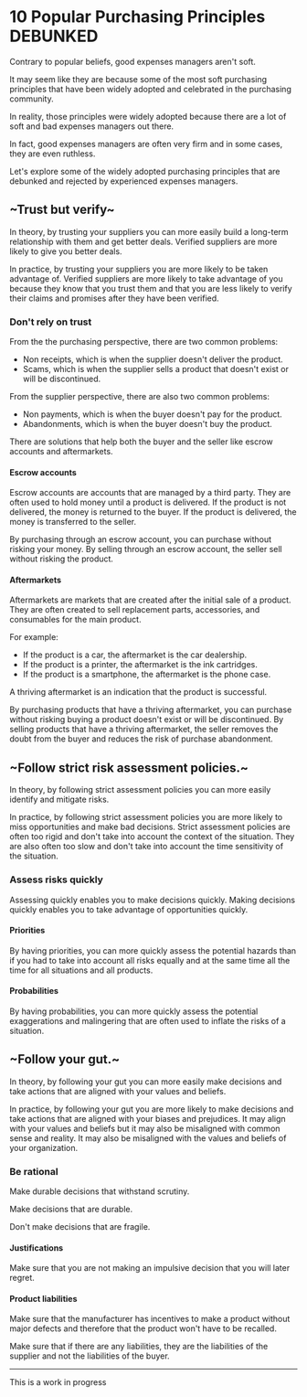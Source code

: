 # 10 Popular Purchasing Principles DEBUNKED

Contrary to popular beliefs, good expenses managers aren't soft.

It may seem like they are because some of the most soft purchasing principles that have been widely adopted and celebrated in the purchasing community.

In reality, those principles were widely adopted because there are a lot of soft and bad expenses managers out there.

In fact, good expenses managers are often very firm and in some cases, they are even ruthless.

Let's explore some of the widely adopted purchasing principles that are debunked and rejected by experienced expenses managers.

## ~Trust but verify~

In theory, by trusting your suppliers you can more easily build a long-term relationship with them and get better deals. Verified suppliers are more likely to give you better deals.

In practice, by trusting your suppliers you are more likely to be taken advantage of. Verified suppliers are more likely to take advantage of you because they know that you trust them and that you are less likely to verify their claims and promises after they have been verified.

### Don't rely on trust

From the the purchasing perspective, there are two common problems:

- Non receipts, which is when the supplier doesn't deliver the product.
- Scams, which is when the supplier sells a product that doesn't exist or will be discontinued.

From the supplier perspective, there are also two common problems:

- Non payments, which is when the buyer doesn't pay for the product.
- Abandonments, which is when the buyer doesn't buy the product.

There are solutions that help both the buyer and the seller like escrow accounts and aftermarkets.

#### Escrow accounts

Escrow accounts are accounts that are managed by a third party.
They are often used to hold money until a product is delivered.
If the product is not delivered, the money is returned to the buyer.
If the product is delivered, the money is transferred to the seller.

By purchasing through an escrow account, you can purchase without risking your money.
By selling through an escrow account, the seller sell without risking the product.

#### Aftermarkets

Aftermarkets are markets that are created after the initial sale of a product.
They are often created to sell replacement parts, accessories, and consumables for the main product.

For example:

- If the product is a car, the aftermarket is the car dealership.
- If the product is a printer, the aftermarket is the ink cartridges.
- If the product is a smartphone, the aftermarket is the phone case.

A thriving aftermarket is an indication that the product is successful.

By purchasing products that have a thriving aftermarket, you can purchase without risking buying a product doesn't exist or will be discontinued.
By selling products that have a thriving aftermarket, the seller removes the doubt from the buyer and reduces the risk of purchase abandonment.

## ~Follow strict risk assessment policies.~

In theory, by following strict assessment policies you can more easily identify and mitigate risks.

In practice, by following strict assessment policies you are more likely to miss opportunities and make bad decisions. Strict assessment policies are often too rigid and don't take into account the context of the situation. They are also often too slow and don't take into account the time sensitivity of the situation.

### Assess risks quickly

Assessing quickly enables you to make decisions quickly. Making decisions quickly enables you to take advantage of opportunities quickly.

#### Priorities

By having priorities, you can more quickly assess the potential hazards than if you had to take into account all risks equally and at the same time all the time for all situations and all products.

#### Probabilities

By having probabilities, you can more quickly assess the potential exaggerations and malingering that are often used to inflate the risks of a situation.

## ~Follow your gut.~

In theory, by following your gut you can more easily make decisions and take actions that are aligned with your values and beliefs.

In practice, by following your gut you are more likely to make decisions and take actions that are aligned with your biases and prejudices. It may align with your values and beliefs but it may also be misaligned with common sense and reality. It may also be misaligned with the values and beliefs of your organization.

### Be rational

Make durable decisions that withstand scrutiny.

Make decisions that are durable.

Don't make decisions that are fragile.

#### Justifications

Make sure that you are not making an impulsive decision that you will later regret.

#### Product liabilities

Make sure that the manufacturer has incentives to make a product without major defects and therefore that the product won't have to be recalled.

Make sure that if there are any liabilities, they are the liabilities of the supplier and not the liabilities of the buyer.

<hr>

This is a work in progress
